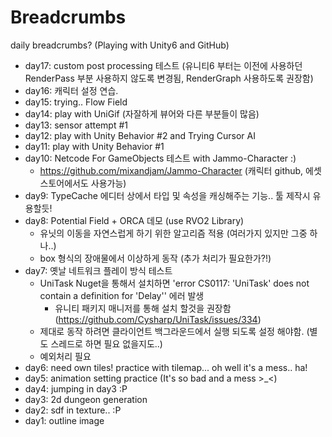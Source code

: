 # Breadcrumbs
daily breadcrumbs? (Playing with Unity6 and GitHub)

- day17: custom post processing 테스트
  (유니티6 부터는 이전에 사용하던 RenderPass 부분 사용하지 않도록 변경됨, RenderGraph 사용하도록 권장함)
- day16: 캐릭터 설정 연습.
- day15: trying.. Flow Field
- day14: play with UniGif (자잘하게 뷰어와 다른 부분들이 많음)
- day13: sensor attempt #1
- day12: play with Unity Behavior #2 and Trying Cursor AI
- day11: play with Unity Behavior #1
- day10: Netcode For GameObjects 테스트 with Jammo-Character :)
   - https://github.com/mixandjam/Jammo-Character (캐릭터 github, 에셋 스토어에서도 사용가능)
- day9: TypeCache 에디터 상에서 타입 및 속성을 캐싱해주는 기능.. 툴 제작시 유용할듯!
- day8: Potential Field + ORCA 데모 (use RVO2 Library)
   - 유닛의 이동을 자연스럽게 하기 위한 알고리즘 적용 (여러가지 있지만 그중 하나..)
   - box 형식의 장애물에서 이상하게 동작 (추가 처리가 필요한가?!)
- day7: 옛날 네트워크 플레이 방식 테스트
   - UniTask Nuget을 통해서 설치하면 'error CS0117: 'UniTask' does not contain a definition for 'Delay'' 에러 발생
      - 유니티 패키지 매니저를 통해 설치 할것을 권장함 (https://github.com/Cysharp/UniTask/issues/334)
   - 제대로 동작 하려면 클라이언트 백그라운드에서 실행 되도록 설정 해야함. (별도 스레드로 하면 필요 없을지도..)
   - 예외처리 필요
- day6: need own tiles! practice with tilemap... oh well it's a mess.. ha!
- day5: animation setting practice (It's so bad and a mess >_<)
- day4: jumping in day3 :P
- day3: 2d dungeon generation
- day2: sdf in texture.. :P
- day1: outline image

